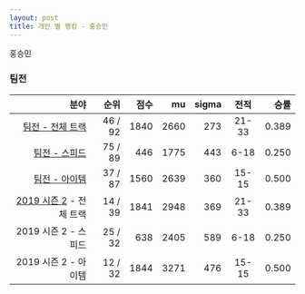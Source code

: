 ```yaml
---
layout: post
title: 개인 별 랭킹 - 홍승민
---
```


홍승민


### 팀전

| 분야 | 순위 | 점수 | mu | sigma | 전적 | 승률 |
|---:|---:|---:|---:|---:|:---:|---:|
| [팀전 - 전체 트랙](../team-full) | 46 / 92 | 1840 | 2660 | 273 | 21-33 | 0.389 |
| [팀전 - 스피드](../team-speed) | 75 / 89 | 446 | 1775 | 443 | 6-18 | 0.250 |
| [팀전 - 아이템](../team-item) | 37 / 87 | 1560 | 2639 | 360 | 15-15 | 0.500 |
| [2019 시즌 2](../t2019_2) - 전체 트랙 | 14 / 39 | 1841 | 2948 | 369 | 21-33 | 0.389 |
| 2019 시즌 2 - 스피드 | 25 / 32 | 638 | 2405 | 589 | 6-18 | 0.250 |
| 2019 시즌 2 - 아이템 | 12 / 32 | 1844 | 3271 | 476 | 15-15 | 0.500 |
